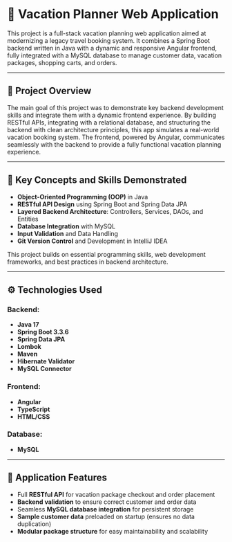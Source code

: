 # 🌴 Vacation Planner Web Application

This project is a full-stack vacation planning web application aimed at modernizing a legacy travel booking system. It combines a Spring Boot backend written in Java with a dynamic and responsive Angular frontend, fully integrated with a MySQL database to manage customer data, vacation packages, shopping carts, and orders.

---

## 📌 Project Overview

The main goal of this project was to demonstrate key backend development skills and integrate them with a dynamic frontend experience. By building RESTful APIs, integrating with a relational database, and structuring the backend with clean architecture principles, this app simulates a real-world vacation booking system. The frontend, powered by Angular, communicates seamlessly with the backend to provide a fully functional vacation planning experience.

---

## 🧠 Key Concepts and Skills Demonstrated

- **Object-Oriented Programming (OOP)** in Java  
- **RESTful API Design** using Spring Boot and Spring Data JPA  
- **Layered Backend Architecture**: Controllers, Services, DAOs, and Entities  
- **Database Integration** with MySQL  
- **Input Validation** and Data Handling  
- **Git Version Control** and Development in IntelliJ IDEA  

This project builds on essential programming skills, web development frameworks, and best practices in backend architecture.

---

## ⚙️ Technologies Used

### Backend:
- **Java 17**  
- **Spring Boot 3.3.6**  
- **Spring Data JPA**  
- **Lombok**  
- **Maven**  
- **Hibernate Validator**  
- **MySQL Connector**

### Frontend:
- **Angular**  
- **TypeScript**  
- **HTML/CSS**

### Database:
- **MySQL**

---

## 🚀 Application Features

- Full **RESTful API** for vacation package checkout and order placement  
- **Backend validation** to ensure correct customer and order data  
- Seamless **MySQL database integration** for persistent storage  
- **Sample customer data** preloaded on startup (ensures no data duplication)  
- **Modular package structure** for easy maintainability and scalability
